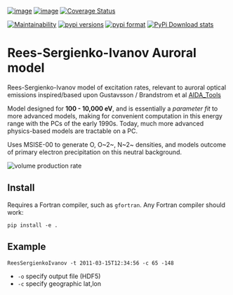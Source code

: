 [![image](https://zenodo.org/badge/36744637.svg)](https://zenodo.org/badge/latestdoi/36744637)
[![image](https://travis-ci.org/scivision/reesaurora.svg)](https://travis-ci.org/scivision/reesaurora)
[![Coverage Status](https://coveralls.io/repos/github/scivision/reesaurora/badge.svg?branch=master)](https://coveralls.io/github/scivision/reesaurora?branch=master)
<!-- [![Build status](https://ci.appveyor.com/api/projects/status/r90wkqjjhtefltxt?svg=true)](https://ci.appveyor.com/project/scivision/reesaurora) 
Not sure Appveyor is broken, since Linux works on Travis CI -->
[![Maintainability](https://api.codeclimate.com/v1/badges/fae4ee1dfb20a766ebce/maintainability)](https://codeclimate.com/github/scivision/reesaurora/maintainability)
[![pypi versions](https://img.shields.io/pypi/pyversions/reesaurora.svg)](https://pypi.python.org/pypi/reesaurora)
[![pypi format](https://img.shields.io/pypi/format/reesaurora.svg)](https://pypi.python.org/pypi/reesaurora)
[![PyPi Download stats](http://pepy.tech/badge/reesaurora)](http://pepy.tech/project/reesaurora)


# Rees-Sergienko-Ivanov Auroral model

Rees-Sergienko-Ivanov model of excitation rates, relevant to auroral
optical emissions inspired/based upon Gustavsson / Brandstrom et al
[AIDA_Tools](https://github.com/scivision/AIDA-tools)

Model designed for **100 - 10,000 eV**, and is essentially a *parameter
fit* to more advanced models, making for convenient computation in this
energy range with the PCs of the early 1990s. Today, much more advanced
physics-based models are tractable on a PC.

Uses MSISE-00 to generate O, O~2~, N~2~ densities, and models outcome of
primary electron precipitation on this neutral background.

![volume production rate](tests/demo.png)


## Install

Requires a Fortran compiler, such as `gfortran`. 
Any Fortran compiler should work:

    pip install -e .

## Example

    ReesSergienkoIvanov -t 2011-03-15T12:34:56 -c 65 -148

* `-o` specify output file (HDF5) 
* `-c` specify geographic lat,lon

